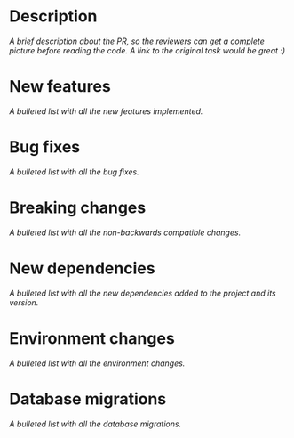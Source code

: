 # Description
*A brief description about the PR, so the reviewers can get a complete picture before reading the code. A link to the original task would be great :)*

# New features
*A bulleted list with all the new features implemented.*

# Bug fixes #
*A bulleted list with all the bug fixes.*

# Breaking changes 
*A bulleted list with all the non-backwards compatible changes.*

# New dependencies
*A bulleted list with all the new dependencies added to the project and its version.*

# Environment changes
*A bulleted list with all the environment changes.*

# Database migrations
*A bulleted list with all the database migrations.*
